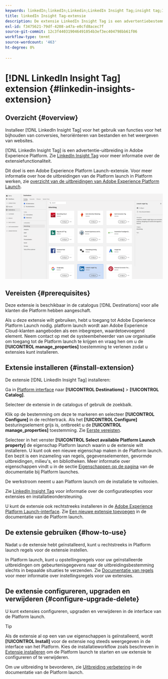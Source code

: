 ```yaml
---
keywords: linkedIn;linkedIn;Linkedin;LinkedIn Insight Tag;insight tag;Insight Tag
title: linkedIn Insight Tag-extensie
description: De extensie LinkedIn Insight Tag is een advertentiebestemming in Adobe Experience Platform. Voor meer informatie over de uitbreidingsfunctionaliteit, zie de uitbreidingspagina op de Uitwisseling van Adobe.
exl-id: f3475621-79df-4208-a47a-e0cfd8acec7f
source-git-commit: 12c3f440319046491054b3ef3ec404798bb61f06
workflow-type: tm+mt
source-wordcount: '463'
ht-degree: 0%

---
```


# [!DNL LinkedIn Insight Tag] extension {#linkedin-insights-extension}

## Overzicht {#overview}

Installeer [!DNL LinkedIn Insight Tag] voor het gebruik van functies voor het bijhouden van conversies, heroriënteren van bestanden en het weergeven van websites.

[!DNL LinkedIn Insight Tag] is een advertentie-uitbreiding in Adobe Experience Platform. Zie [LinkedIn Insight Tag](https://business.linkedin.com/marketing-solutions/insight-tag) voor meer informatie over de extensiefunctionaliteit.

Dit doel is een Adobe Experience Platform Launch-extensie. Voor meer informatie over hoe de uitbreidingen van de Platform launch in Platform werken, zie [overzicht van de uitbreidingen van Adobe Experience Platform Launch](../launch-extensions/overview.md).

![linkedIn Insight Tag-extensie](../../assets/catalog/advertising/linkedin/catalog.png)

## Vereisten {#prerequisites}

Deze extensie is beschikbaar in de catalogus [!DNL Destinations] voor alle klanten die Platform hebben aangeschaft.

Als u deze extensie wilt gebruiken, hebt u toegang tot Adobe Experience Platform Launch nodig. platform launch wordt aan Adobe Experience Cloud-klanten aangeboden als een inbegrepen, waardetoevoegend element. Neem contact op met de systeembeheerder van uw organisatie om toegang tot de Platform launch te krijgen en vraag hen om u de **[!UICONTROL manage_properties]** toestemming te verlenen zodat u extensies kunt installeren.

## Extensie installeren {#install-extension}

De extensie [!DNL LinkedIn Insight Tag] installeren:

Ga in [Platform interface](http://platform.adobe.com/) naar **[!UICONTROL Destinations]** > **[!UICONTROL Catalog]**.

Selecteer de extensie in de catalogus of gebruik de zoekbalk.

Klik op de bestemming om deze te markeren en selecteer **[!UICONTROL Configure]** in de rechtertrack. Als het **[!UICONTROL Configure]** besturingselement grijs is, ontbreekt u de **[!UICONTROL manage_properties]** toestemming. Zie [Eerste vereisten](#prerequisites).

Selecteer in het venster **[!UICONTROL Select available Platform Launch property]** de eigenschap Platform launch waarin u de extensie wilt installeren. U kunt ook een nieuwe eigenschap maken in de Platform launch. Een bezit is een inzameling van regels, gegevenselementen, gevormde uitbreidingen, milieu&#39;s, en bibliotheken. Meer informatie over eigenschappen vindt u in de sectie [Eigenschappen op de pagina](../../../tags/ui/administration/companies-and-properties.md#properties-page) van de documentatie bij Platform launches.

De werkstroom neemt u aan Platform launch om de installatie te voltooien.

Zie [LinkedIn Insight Tag](https://business.linkedin.com/marketing-solutions/insight-tag) voor informatie over de configuratieopties voor extensies en installatieondersteuning.

U kunt de extensie ook rechtstreeks installeren in de [Adobe Experience Platform Launch-interface](https://launch.adobe.com/). Zie [Een nieuwe extensie toevoegen](../../../tags/ui/managing-resources/extensions/overview.md#add-a-new-extension) in de documentatie van de Platform launch.

## De extensie gebruiken {#how-to-use}

Nadat u de extensie hebt geïnstalleerd, kunt u rechtstreeks in Platform launch regels voor de extensie instellen.

In Platform launch, kunt u opstellingsregels voor uw geïnstalleerde uitbreidingen om gebeurtenisgegevens naar de uitbreidingsbestemming slechts in bepaalde situaties te verzenden. Zie [Documentatie van regels](../../../tags/ui/managing-resources/rules.md) voor meer informatie over instellingsregels voor uw extensies.

## De extensie configureren, upgraden en verwijderen {#configure-upgrade-delete}

U kunt extensies configureren, upgraden en verwijderen in de interface van de Platform launch.

>[!TIP]
>
>Als de extensie al op een van uw eigenschappen is geïnstalleerd, wordt **[!UICONTROL Install]** voor de extensie nog steeds weergegeven in de interface van het Platform. Kies de installatieworkflow zoals beschreven in [Extensie installeren](#install-extension) om de Platform launch te starten en uw extensie te configureren of te verwijderen.

Om uw uitbreiding te bevorderen, zie [Uitbreiding verbetering](../../../tags/ui/managing-resources/extensions/extension-upgrade.md) in de documentatie van de Platform launch.

